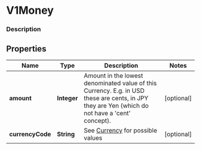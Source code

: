 
# V1Money

### Description



## Properties
Name | Type | Description | Notes
------------ | ------------- | ------------- | -------------
**amount** | **Integer** | Amount in the lowest denominated value of this Currency. E.g. in USD these are cents, in JPY they are Yen (which do not have a &#39;cent&#39; concept). |  [optional]
**currencyCode** | **String** |  See [Currency](#type-currency) for possible values |  [optional]



